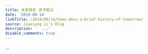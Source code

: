 ```yaml
---
title: 未来简史 读书笔记
date: '2019-09-14'
linkTitle: /2019/09/14/homo-deus-a-brief-history-of-tomorrow/
source: Jiaxiang Li's Blog
description: '  ...'
disable_comments: true
---
```

  ...